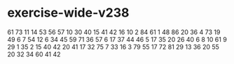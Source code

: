 # exercise-wide-v238
61
73
11
14
53
56
57
10
30
40
15
41
42
16
10
2
84
61
1
48
86
20
36
4
73
19
49
6
7
54
12
6
34
45
59
71
36
57
6
17
37
44
46
5
17
35
20
26
40
6
8
10
61
9
29
1
35
2
15
40
42
20
41
17
32
75
7
33
16
3
79
55
17
72
81
29
13
36
20
55
20
32
34
60
41
42
